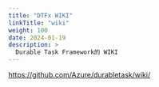 ```yaml
---
title: "DTFx WIKI"
linkTitle: "wiki"
weight: 100
date: 2024-01-19
description: >
  Durable Task Framework的 WIKI
---
```


https://github.com/Azure/durabletask/wiki/